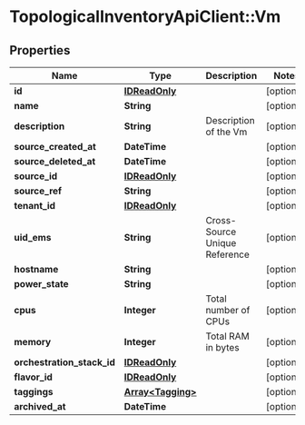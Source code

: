 # TopologicalInventoryApiClient::Vm

## Properties
Name | Type | Description | Notes
------------ | ------------- | ------------- | -------------
**id** | [**IDReadOnly**](IDReadOnly.md) |  | [optional] 
**name** | **String** |  | [optional] 
**description** | **String** | Description of the Vm | [optional] 
**source_created_at** | **DateTime** |  | [optional] 
**source_deleted_at** | **DateTime** |  | [optional] 
**source_id** | [**IDReadOnly**](IDReadOnly.md) |  | [optional] 
**source_ref** | **String** |  | [optional] 
**tenant_id** | [**IDReadOnly**](IDReadOnly.md) |  | [optional] 
**uid_ems** | **String** | Cross-Source Unique Reference | [optional] 
**hostname** | **String** |  | [optional] 
**power_state** | **String** |  | [optional] 
**cpus** | **Integer** | Total number of CPUs | [optional] 
**memory** | **Integer** | Total RAM in bytes | [optional] 
**orchestration_stack_id** | [**IDReadOnly**](IDReadOnly.md) |  | [optional] 
**flavor_id** | [**IDReadOnly**](IDReadOnly.md) |  | [optional] 
**taggings** | [**Array&lt;Tagging&gt;**](Tagging.md) |  | [optional] 
**archived_at** | **DateTime** |  | [optional] 


